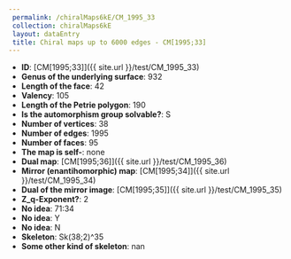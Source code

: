 ```yaml
--- 
 permalink: /chiralMaps6kE/CM_1995_33 
 collection: chiralMaps6kE
 layout: dataEntry
 title: Chiral maps up to 6000 edges - CM[1995;33]
---
```


- **ID**: [CM[1995;33]]({{ site.url }}/test/CM_1995_33)
- **Genus of the underlying surface**: 932
- **Length of the face**: 42
- **Valency**: 105
- **Length of the Petrie polygon**: 190
- **Is the automorphism group solvable?**: S
- **Number of vertices**: 38
- **Number of edges**: 1995
- **Number of faces**: 95
- **The map is self-**: none
- **Dual map**: [CM[1995;36]]({{ site.url }}/test/CM_1995_36)
- **Mirror (enantihomorphic) map**: [CM[1995;34]]({{ site.url }}/test/CM_1995_34)
- **Dual of the mirror image**: [CM[1995;35]]({{ site.url }}/test/CM_1995_35)
- **Z_q-Exponent?**: 2
- **No idea**:  71:34
- **No idea**: Y
- **No idea**: N
- **Skeleton**: Sk(38;2)^35
- **Some other kind of skeleton**: nan
